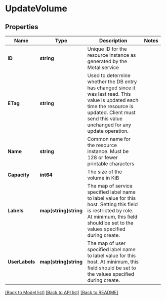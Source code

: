# UpdateVolume

## Properties

Name | Type | Description | Notes
------------ | ------------- | ------------- | -------------
**ID** | **string** | Unique ID for the resource instance as generated by the Metal service | 
**ETag** | **string** | Used to determine whether the DB entry has changed since it was last read. This value is updated each time the resource is updated.  Client must send this value unchanged for any update operation. | 
**Name** | **string** | Common name for the resource instance. Must be 128 or fewer printable characters | 
**Capacity** | **int64** | The size of the volume in KiB | 
**Labels** | **map[string]string** | The map of service specified label name to label value for this host. Setting this field is restricted by role. At minimum, this field should be set to the values specified during create. | 
**UserLabels** | **map[string]string** | The map of user specified label name to label value for this host. At minimum, this field should be set to the values specified during create. | 

[[Back to Model list]](../README.md#documentation-for-models) [[Back to API list]](../README.md#documentation-for-api-endpoints) [[Back to README]](../README.md)



